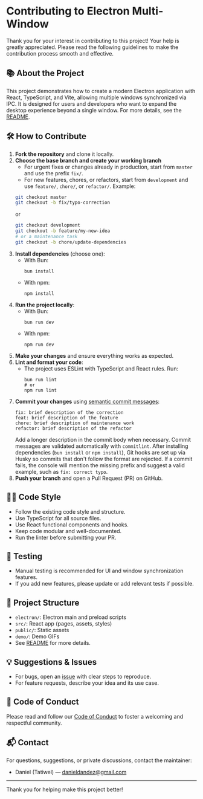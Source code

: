 # Contributing to Electron Multi-Window

Thank you for your interest in contributing to this project! Your help is greatly appreciated. Please read the following guidelines to make the contribution process smooth and effective.

## 📚 About the Project

This project demonstrates how to create a modern Electron application with React, TypeScript, and Vite, allowing multiple windows synchronized via IPC. It is designed for users and developers who want to expand the desktop experience beyond a single window. For more details, see the [README](../README.md).

## 🛠️ How to Contribute

1. **Fork the repository** and clone it locally.
2. **Choose the base branch and create your working branch**
   - For urgent fixes or changes already in production, start from `master` and use the prefix `fix/`.
   - For new features, chores, or refactors, start from `development` and use `feature/`, `chore/`, or `refactor/`.
   Example:
   ```bash
   git checkout master
   git checkout -b fix/typo-correction
   ```
   or
   ```bash
   git checkout development
   git checkout -b feature/my-new-idea
   # or a maintenance task
   git checkout -b chore/update-dependencies
   ```
3. **Install dependencies** (choose one):
   - With Bun:
     ```pwsh
     bun install
     ```
   - With npm:
     ```pwsh
     npm install
     ```
4. **Run the project locally**:
   - With Bun:
     ```pwsh
     bun run dev
     ```
   - With npm:
     ```pwsh
     npm run dev
     ```
5. **Make your changes** and ensure everything works as expected.
6. **Lint and format your code**:
   - The project uses ESLint with TypeScript and React rules. Run:
     ```pwsh
     bun run lint
     # or
     npm run lint
     ```
7. **Commit your changes** using [semantic commit messages](https://www.conventionalcommits.org/en/v1.0.0/):
   ```
   fix: brief description of the correction
   feat: brief description of the feature
   chore: brief description of maintenance work
   refactor: brief description of the refactor
   ```
   Add a longer description in the commit body when necessary.
   Commit messages are validated automatically with `commitlint`.
   After installing dependencies (`bun install` or `npm install`), Git hooks are set up via Husky so commits that don't follow the format are rejected.
   If a commit fails, the console will mention the missing prefix and suggest a valid example, such as `fix: correct typo`.
8. **Push your branch** and open a Pull Request (PR) on GitHub.

## 🧑‍💻 Code Style

- Follow the existing code style and structure.
- Use TypeScript for all source files.
- Use React functional components and hooks.
- Keep code modular and well-documented.
- Run the linter before submitting your PR.

## 🧪 Testing

- Manual testing is recommended for UI and window synchronization features.
- If you add new features, please update or add relevant tests if possible.

## 📁 Project Structure

- `electron/`: Electron main and preload scripts
- `src/`: React app (pages, assets, styles)
- `public/`: Static assets
- `demo/`: Demo GIFs
- See [README](../README.md#project-structure) for more details.

## 💡 Suggestions & Issues

- For bugs, open an [issue](https://github.com/Tatiwel/electron-multi-window/issues) with clear steps to reproduce.
- For feature requests, describe your idea and its use case.

## 🤝 Code of Conduct

Please read and follow our [Code of Conduct](CODE_OF_CONDUCT.md) to foster a welcoming and respectful community.

## 📬 Contact

For questions, suggestions, or private discussions, contact the maintainer:

- Daniel (Tatiwel) — [danieldandez@gmail.com](mailto:danieldandez@gmail.com)

---

Thank you for helping make this project better!
